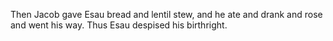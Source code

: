 Then Jacob gave Esau bread and lentil stew, and he ate and drank and rose and went his way. Thus Esau despised his birthright.
